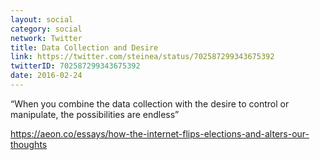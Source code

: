 ```yaml
---
layout: social
category: social
network: Twitter
title: Data Collection and Desire
link: https://twitter.com/steinea/status/702587299343675392
twitterID: 702587299343675392
date: 2016-02-24
---
```


“When you combine the data collection with the desire to control or manipulate, the possibilities are endless”

<https://aeon.co/essays/how-the-internet-flips-elections-and-alters-our-thoughts>
